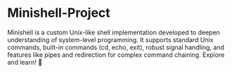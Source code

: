 # Minishell-Project
Minishell is a custom Unix-like shell implementation developed to deepen understanding of system-level programming. It supports standard Unix commands, built-in commands (cd, echo, exit), robust signal handling, and features like pipes and redirection for complex command chaining. Explore and learn! 🐚
